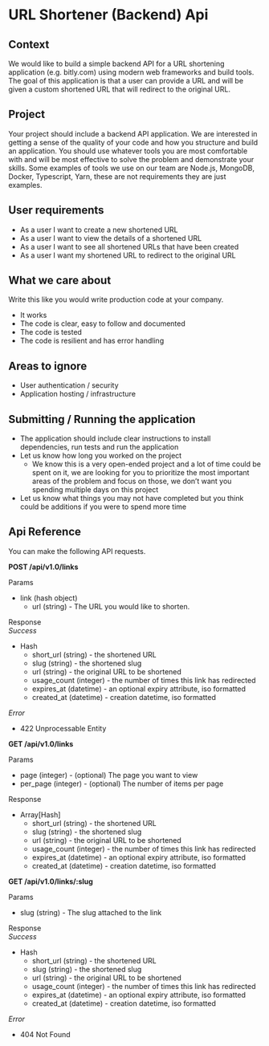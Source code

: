 # URL Shortener (Backend) Api

## Context

We would like to build a simple backend API for a URL shortening application (e.g. bitly.com) using modern web frameworks and build tools. The goal of this application is that a user can provide a URL and will be given a custom shortened URL that will redirect to the original URL.

## Project

Your project should include a backend API application. We are interested in getting a sense of the quality of your code and how you structure and build an application. You should use whatever tools you are most comfortable with and will be most effective to solve the problem and demonstrate your skills. Some examples of tools we use on our team are Node.js, MongoDB, Docker, Typescript, Yarn, these are not requirements they are just examples.

## User requirements

* As a user I want to create a new shortened URL
* As a user I want to view the details of a shortened URL
* As a user I want to see all shortened URLs that have been created
* As a user I want my shortened URL to redirect to the original URL

## What we care about

Write this like you would write production code at your company.
* It works
* The code is clear, easy to follow and documented
* The code is tested
* The code is resilient and has error handling

## Areas to ignore

* User authentication / security
* Application hosting / infrastructure

## Submitting / Running the application

* The application should include clear instructions to install dependencies, run tests and run the application
* Let us know how long you worked on the project
  * We know this is a very open-ended project and a lot of time could be spent on it, we are looking for you to prioritize the most important areas of the problem and focus on those, we don’t want you spending multiple days on this project
* Let us know what things you may not have completed but you think could be additions if you were to spend more time

## Api Reference

You can make the following API requests.

**POST /api/v1.0/links**

Params
* link (hash object)
  * url (string) - The URL you would like to shorten.

Response   
_Success_
* Hash
  * short_url (string) - the shortened URL
  * slug (string) - the shortened slug
  * url (string) - the original URL to be shortened
  * usage_count (integer) - the number of times this link has redirected
  * expires_at (datetime) - an optional expiry attribute, iso formatted
  * created_at (datetime) - creation datetime, iso formatted

_Error_
* 422 Unprocessable Entity

**GET /api/v1.0/links**

Params
* page (integer) - (optional) The page you want to view
* per_page (integer) - (optional) The number of items per page

Response
* Array[Hash]
  * short_url (string) - the shortened URL
  * slug (string) - the shortened slug
  * url (string) - the original URL to be shortened
  * usage_count (integer) - the number of times this link has redirected
  * expires_at (datetime) - an optional expiry attribute, iso formatted
  * created_at (datetime) - creation datetime, iso formatted

**GET /api/v1.0/links/:slug**

Params
* slug (string) - The slug attached to the link

Response   
_Success_
* Hash
  * short_url (string) - the shortened URL
  * slug (string) - the shortened slug
  * url (string) - the original URL to be shortened
  * usage_count (integer) - the number of times this link has redirected
  * expires_at (datetime) - an optional expiry attribute, iso formatted
  * created_at (datetime) - creation datetime, iso formatted

_Error_
* 404 Not Found
